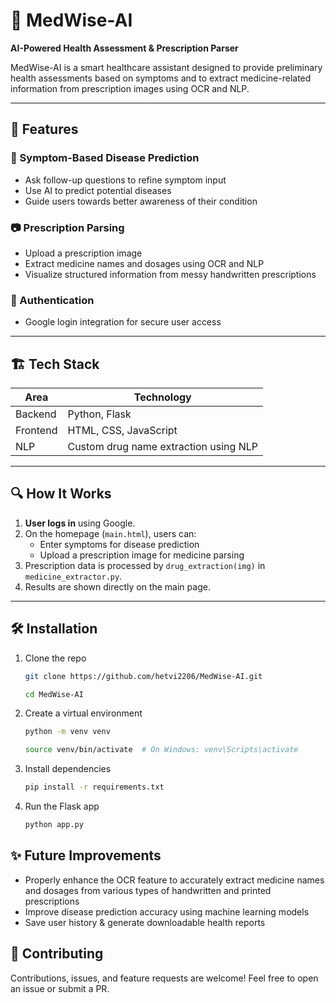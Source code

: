# 💊 MedWise-AI

**AI-Powered Health Assessment & Prescription Parser**

MedWise-AI is a smart healthcare assistant designed to provide preliminary health assessments based on symptoms and to extract medicine-related information from prescription images using OCR and NLP.

---

## 🚀 Features

### 🧠 Symptom-Based Disease Prediction
- Ask follow-up questions to refine symptom input
- Use AI to predict potential diseases
- Guide users towards better awareness of their condition

### 📷 Prescription Parsing
- Upload a prescription image
- Extract medicine names and dosages using OCR and NLP
- Visualize structured information from messy handwritten prescriptions

### 🔐 Authentication
- Google login integration for secure user access

---

## 🏗️ Tech Stack

| Area | Technology |
|------|------------|
| Backend | Python, Flask |
| Frontend | HTML, CSS, JavaScript |
| NLP | Custom drug name extraction using NLP |

---

## 🔍 How It Works

1. **User logs in** using Google.
2. On the homepage (`main.html`), users can:
   - Enter symptoms for disease prediction
   - Upload a prescription image for medicine parsing
3. Prescription data is processed by `drug_extraction(img)` in `medicine_extractor.py`.
4. Results are shown directly on the main page.

---

## 🛠️ Installation

1. Clone the repo 

    ```bash
    git clone https://github.com/hetvi2206/MedWise-AI.git
    ```
    ```bash
    cd MedWise-AI
    ```

2. Create a virtual environment
    ```bash
    python -m venv venv
    ```
    ```bash
    source venv/bin/activate  # On Windows: venv\Scripts\activate
    ```

3. Install dependencies
    ```bash
    pip install -r requirements.txt
    ```

4. Run the Flask app
    ```bash
    python app.py
    ```

## ✨ Future Improvements

- Properly enhance the OCR feature to accurately extract medicine names and dosages from various types of handwritten and printed prescriptions
- Improve disease prediction accuracy using machine learning models
- Save user history & generate downloadable health reports


## 🙌 Contributing

Contributions, issues, and feature requests are welcome!
Feel free to open an issue or submit a PR.


 
